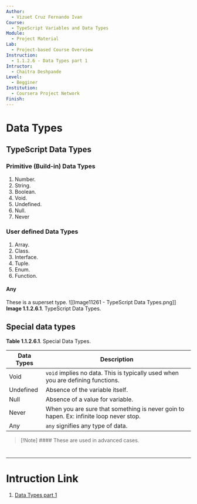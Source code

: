 ```yaml
---
Author:
  - Vizuet Cruz Fernando Ivan
Course:
  - TypeScript Variables and Data Types
Module:
  - Project Material
Lab:
  - Project-based Course Overview
Instruction:
  - 1.1.2.6 - Data Types part 1
Intructor:
  - Chaitra Deshpande
Level:
  - Begginer
Institution:
  - Coursera Project Network
Finish:
---
```

# Data Types
## TypeScript Data Types
### Primitive (Build-in) Data Types

1. Number.
2. String.
3. Boolean.
4. Void.
5. Undefined.
6. Null.
7. Never
### User defined Data Types

1. Array.
2. Class.
3. Interface.
4. Tuple.
5. Enum.
6. Function.
#### Any

These is a superset type.
![[Image11261 - TypeScript Data Types.png]] **Image 1.1.2.6.1**. TypeScript Data Types.

## Special data types

**Table 1.1.2.6.1**. Special Data Types.

| Data Types | Description                                                                            |
| ---------- | -------------------------------------------------------------------------------------- |
| Void       | `void` implies no data. This is typically used when you are defining functions.        |
| Undefined  | Absence of the variable itself.                                                        |
| Null       | Absence of a value for variable.                                                       |
| Never      | When you are sure that something is never goin to hapen. Ex: infinite loop never stop. |
| Any        | `any` signifies any type of data.                                                      |
> [!Note] #### These are used in advanced cases.


# 



---  
# Intruction Link

1. [Data Types part 1](https://www.coursera.org/learn/typescript-variables-and-data-types/ungradedLab/91nRX/typescript-variables-and-data-types/lab?path=%2F)